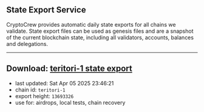 ## State Export Service
CryptoCrew provides automatic daily state exports for all chains we validate. State export files can be used as genesis files and are a snapshot of the current blockchain state, including all validators, accounts, balances and delegations.

---
**Download: [teritori-1 state export](https://dl-eu2.ccvalidators.com/SERVICE/teritori/teritori-1_export_13693326.json)**
---

- last updated: Sat Apr 05 2025 23:46:21
- chain id: `teritori-1`
- export height: `13693326`
- use for: airdrops, local tests, chain recovery
